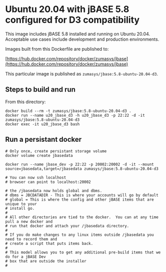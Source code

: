 # Ubuntu 20.04 with jBASE 5.8 configured for D3 compatibility

This image includes jBASE 5.8 installed and running on Ubuntu 20.04. Acceptable use cases include development and production environments.

Images built from this Dockerfile are published to:

[https://hub.docker.com/repository/docker/zumasys/jbase](https://hub.docker.com/repository/docker/zumasys/jbase)

This particular image is published as `zumasys/jbase:5.8-ubuntu-20.04-d3`.

## Steps to build and run

From this directory:

``` text
docker build --rm -t zumasys/jbase:5.8-ubuntu-20.04-d3 .
docker run --name u20_jbase_d3 -h u20_jbase_d3 -p 22:22 -d -it zumasys/jbase:5.8-ubuntu-20.04-d3
docker exec -it u20_jbase_d3 bash
```

## Run a persistant docker

``` shell
# Only once, create persistant storage volume
docker volume create jbasedata

docker run --name jbase_dev -p 22:22 -p 20002:20002 -d -it --mount source=jbasedata,target=/jbasedata zumasys/jbase:5.8-ubuntu-20.04-d3

# You can now ssh localhost
# browser can point to localhost:20002

# the /jbasedata now holds global and dbms.
# dbms = JBCDATADIR - This is where your accounts will go by default
# global = This is where the config and other jBASE items that are unique to your
# install go.
#
# All other directories are tied to the docker.  You can at any time pull a new docker and
# run that docker and attach your /jbasedata directory.
#
# If you do make changes to any linux items outside /jbasedata you need to record them and
# create a script that puts items back.
#
# This model allows you to get any additional pre-build items that we do for a jBASE Dev
# box that are outside the installer
#
```
